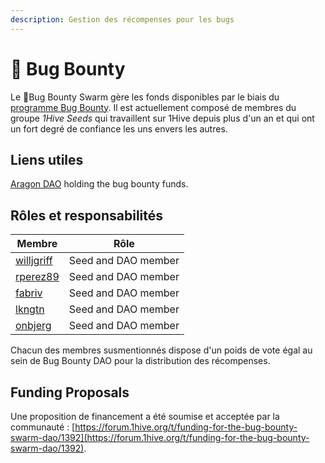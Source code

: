 ```yaml
---
description: Gestion des récompenses pour les bugs
---
```


# 🐛 Bug Bounty

Le 🐛Bug Bounty Swarm gère les fonds disponibles par le biais du [programme Bug Bounty](../security/bug-bounty.md). Il est actuellement composé de membres du groupe _1Hive Seeds_ qui travaillent sur 1Hive depuis plus d'un an et qui ont un fort degré de confiance les uns envers les autres.

## Liens utiles

&#x20;[Aragon DAO](https://aragon.1hive.org/#/1hivebounty/) holding the bug bounty funds.

## Rôles et responsabilités

| Membre                                             | Rôle                |
| -------------------------------------------------- | ------------------- |
| [willjgriff](https://forum.1hive.org/u/willjgriff) | Seed and DAO member |
| [rperez89](https://forum.1hive.org/u/rperez89)     | Seed and DAO member |
| [fabriv](https://forum.1hive.org/u/fabriv)         | Seed and DAO member |
| [lkngtn](https://forum.1hive.org/u/lkngtn)         | Seed and DAO member |
| [onbjerg](https://forum.1hive.org/u/onbjerg)       | Seed and DAO member |

Chacun des membres susmentionnés dispose d'un poids de vote égal au sein de Bug Bounty DAO pour la distribution des récompenses.

## Funding Proposals

Une proposition de financement a été soumise et acceptée par la communauté : [https://forum.1hive.org/t/funding-for-the-bug-bounty-swarm-dao/1392](https://forum.1hive.org/t/funding-for-the-bug-bounty-swarm-dao/1392).
